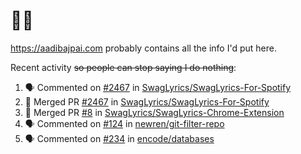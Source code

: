 # 👋🏻
<!--
**aadibajpai/aadibajpai** is a ✨ _special_ ✨ repository because its `README.md` (this file) appears on your GitHub profile.
-->
https://aadibajpai.com probably contains all the info I'd put here.

Recent activity ~~so people can stop saying I do nothing~~:
<!--START_SECTION:activity-->
1. 🗣 Commented on [#2467](https://github.com//SwagLyrics/SwagLyrics-For-Spotify/issues/2467) in [SwagLyrics/SwagLyrics-For-Spotify](https://github.com//SwagLyrics/SwagLyrics-For-Spotify)
2. 🎉 Merged PR [#2467](https://github.com//SwagLyrics/SwagLyrics-For-Spotify/pull/2467) in [SwagLyrics/SwagLyrics-For-Spotify](https://github.com//SwagLyrics/SwagLyrics-For-Spotify)
3. 🎉 Merged PR [#8](https://github.com//SwagLyrics/SwagLyrics-Chrome-Extension/pull/8) in [SwagLyrics/SwagLyrics-Chrome-Extension](https://github.com//SwagLyrics/SwagLyrics-Chrome-Extension)
4. 🗣 Commented on [#124](https://github.com//newren/git-filter-repo/issues/124) in [newren/git-filter-repo](https://github.com//newren/git-filter-repo)
5. 🗣 Commented on [#234](https://github.com//encode/databases/issues/234) in [encode/databases](https://github.com//encode/databases)
<!--END_SECTION:activity-->
